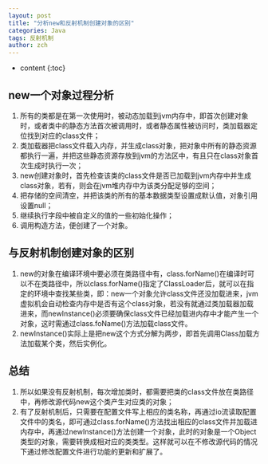```yaml
---
layout: post
title: "分析new和反射机制创建对象的区别"
categories: Java
tags: 反射机制
author: zch
---
```


* content
{:toc}
## new一个对象过程分析 

1. 所有的类都是在第一次使用时，被动态加载到jvm内存中，即首次创建对象时，或者类中的静态方法首次被调用时，或者静态属性被访问时，类加载器定位找到对应的class文件；
2. 类加载器把class文件载入内存，并生成class对象，把对象中所有的静态资源都执行一遍，并把这些静态资源存放到jvm的方法区中，有且只在class对象首次生成时执行一次；
3. new创建对象时，首先检查该类的class文件是否已加载到jvm内存中并生成class对象，若有，则会在jvm堆内存中为该类分配足够的空间；
4. 把存储的空间清空，并把该类的所有的基本数据类型设置成默认值，对象引用设置null；
5. 继续执行字段中被自定义的值的一些初始化操作；
6. 调用构造方法，便创建了一个对象。







## 与反射机制创建对象的区别

1. new的对象在编译环境中要必须在类路径中有，class.forName()在编译时可以不在类路径中，所以class.forName()指定了ClassLoader后，就可以在指定的环境中查找某些类，即：new一个对象允许class文件还没加载进来，jvm虚拟机会自动检查内存中是否有这个class对象，若没有就通过类加载器加载进来，而newInstance()必须要确保class文件已经加载进内存中才能产生一个对象，这时需通过class.foName()方法加载class文件。
2. newInstance()实际上是把new这个方式分解为两步，即首先调用Class加载方法加载某个类，然后实例化。



## 总结

1. 所以如果没有反射机制，每次增加类时，都需要把类的class文件放在类路径中，再修改源代码new这个类产生对应类的对象；
2. 有了反射机制后，只需要在配置文件写上相应的类名称，再通过io流读取配置文件中的类名，即可通过class.forName()方法找出相应的class文件并加载进内存中，再通过newInstance()方法创建一个对象，此时的对象是一个Object类型的对象，需要转换成相对应的类类型。这样就可以在不修改源代码的情况下通过修改配置文件进行功能的更新和扩展了。

